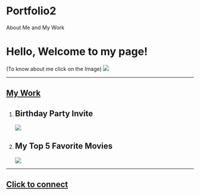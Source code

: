 # Portfolio2
About Me and My Work
<h1>Hello, Welcome to my page!</h1>
(To know about me click on the Image)
<a href="About me.html"><img src="/Asset/Ketan Image.jpeg" /></a>



<hr><u><h2>My Work</h2></u></hr>
<ol>
    <li><h2>Birthday Party Invite</h2>
    <a href="/Public/Birthday Invite.html"><img src="/Public/Birthday Gif.gif"/></a></li>
<li><h2> My Top 5 Favorite Movies</h2>
    <a href="/Public/My top 5 Favorite Movies.html"><img src="/Asset/Top 5 Movie/Top favorite Movies.jpg"></a></li>

</ol>
<hr><a href="/Public/Contact.html"><h2>Click to connect</h2></a></hr>
